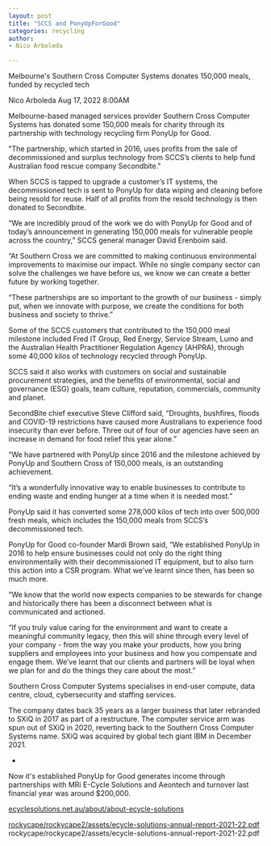 ```yaml
---
layout: post
title: "SCCS and PonyUpForGood"
categories: recycling
author:
- Nico Arboleda

---
```


Melbourne's Southern Cross Computer Systems donates 150,000 meals, funded by recycled tech

Nico Arboleda Aug 17, 2022 8:00AM

Melbourne-based managed services provider Southern Cross Computer Systems has donated some 150,000 meals for charity through its partnership with technology recycling firm PonyUp for Good.

"The partnership, which started in 2016, uses profits from the sale of decommissioned and surplus technology from SCCS’s clients to help fund Australian food rescue company Secondbite."

When SCCS is tapped to upgrade a customer’s IT systems, the decommissioned tech is sent to PonyUp for data wiping and cleaning before being resold for reuse. Half of all profits from the resold technology is then donated to Secondbite.

“We are incredibly proud of the work we do with PonyUp for Good and of today’s announcement in generating 150,000 meals for vulnerable people across the country,” SCCS general manager David Erenboim said.

“At Southern Cross we are committed to making continuous environmental improvements to maximise our impact. While no single company sector can solve the challenges we have before us, we know we can create a better future by working together.

“These partnerships are so important to the growth of our business - simply put, when we innovate with purpose, we create the conditions for both business and society to thrive.”

Some of the SCCS customers that contributed to the 150,000 meal milestone included Fred IT Group, Red Energy, Service Stream, Lumo and the Australian Health Practitioner Regulation Agency (AHPRA), through some 40,000 kilos of technology recycled through PonyUp.

SCCS said it also works with customers on social and sustainable procurement strategies, and the benefits of environmental, social and governance (ESG) goals, team culture, reputation, commercials, community and planet.

SecondBite chief executive Steve Clifford said, “Droughts, bushfires, floods and COVID-19 restrictions have caused more Australians to experience food insecurity than ever before. Three out of four of our agencies have seen an increase in demand for food relief this year alone.”

“We have partnered with PonyUp since 2016 and the milestone achieved by PonyUp and Southern Cross of 150,000 meals, is an outstanding achievement.

“It’s a wonderfully innovative way to enable businesses to contribute to ending waste and ending hunger at a time when it is needed most.”

PonyUp said it has converted some 278,000 kilos of tech into over 500,000 fresh meals, which includes the 150,000 meals from SCCS’s decommissioned tech.

PonyUp for Good co-founder Mardi Brown said, “We established PonyUp in 2016 to help ensure businesses could not only do the right thing environmentally with their decommissioned IT equipment, but to also turn this action into a CSR program. What we’ve learnt since then, has been so much more.

“We know that the world now expects companies to be stewards for change and historically there has been a disconnect between what is communicated and actioned.

“If you truly value caring for the environment and want to create a meaningful community legacy, then this will shine through every level of your company - from the way you make your products, how you bring suppliers and employees into your business and how you compensate and engage them. We’ve learnt that our clients and partners will be loyal when we plan for and do the things they care about the most.”

Southern Cross Computer Systems specialises in end-user compute, data centre, cloud, cybersecurity and staffing services.

The company dates back 35 years as a larger business that later rebranded to SXiQ in 2017 as part of a restructure. The computer service arm was spun out of SXiQ in 2020, reverting back to the Southern Cross Computer Systems name. SXiQ was acquired by global tech giant IBM in December 2021.

*
Now it's established PonyUp for Good generates income through partnerships with MRi E-Cycle Solutions and Aeontech and turnover last financial year was around $200,000.

[ecyclesolutions.net.au/about/about-ecycle-solutions](https://ecyclesolutions.net.au/about/about-ecycle-solutions)

[rockycape/rockycape2/assets/ecycle-solutions-annual-report-2021-22.pdf](rockycape2/assets/ecycle-solutions-annual-report-2021-22.pdf)
rockycape/rockycape2/assets/ecycle-solutions-annual-report-2021-22.pdf